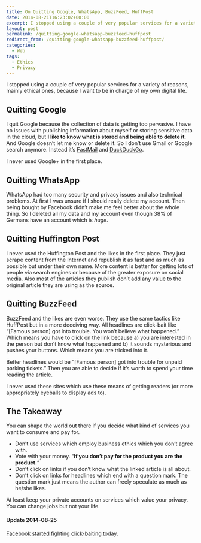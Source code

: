 ```yaml
---
title: On Quitting Google, WhatsApp, BuzzFeed, HuffPost
date: 2014-08-21T16:23:02+00:00
excerpt: I stopped using a couple of very popular services for a variety of reasons, mainly ethical ones, because I want to be in charge of my own digital life.
layout: post
permalink: /quitting-google-whatsapp-buzzfeed-huffpost
redirect_from: /quitting-google-whatsapp-buzzfeed-huffpost/
categories:
  - Web
tags:
  - Ethics
  - Privacy
---
```

I stopped using a couple of very popular services for a variety of reasons, mainly ethical ones, because I want to be in charge of my own digital life.

## Quitting Google

I quit Google because the collection of data is getting too pervasive. I have no issues with publishing information about myself or storing sensitive data in the cloud, but **I like to know what is stored and being able to delete it**. And Google doesn’t let me know or delete it. So I don’t use Gmail or Google search anymore. Instead it’s [FastMail](https://www.fastmail.com/?STKI=12165361 "FastMail E-Mail Service") and [DuckDuckGo](https://duckduckgo.com/ "DuckDuckGo Search Engine").

I never used Google+ in the first place.

## Quitting WhatsApp

WhatsApp had too many security and privacy issues and also technical problems. At first I was unsure if I should really delete my account. Then being bought by Facebook didn’t make me feel better about the whole thing. So I deleted all my data and my account even though 38% of Germans have an account which is _huge_.

## Quitting Huffington Post

I never used the Huffington Post and the likes in the first place. They just scrape content from the Internet and republish it as fast and as much as possible but under their own name. More content is better for getting lots of people via search engines or because of the greater exposure on social media.  Also most of the articles they publish don’t add any value to the original article they are using as the source.

## Quitting BuzzFeed

BuzzFeed and the likes are even worse. They use the same tactics like HuffPost but in a more deceiving way. All headlines are click-bait like “[Famous person] got into trouble. You won’t believe what happened.” Which means you have to click on the link because a) you are interested in the person but don’t know what happened and b) it sounds mysterious and pushes your buttons. Which means you are tricked into it.

Better headlines would be “[Famous person] got into trouble for unpaid parking tickets.” Then you are able to decide if it’s worth to spend your time reading the article.

I never used these sites which use these means of getting readers (or more appropriately eyeballs to display ads to).

## The Takeaway

You can shape the world out there if you decide what kind of services you want to consume and pay for.

  * Don’t use services which employ business ethics which you don’t agree with.
  * Vote with your money. “**If you don’t pay for the product you are the product.**“
  * Don’t click on links if you don’t know what the linked article is all about.
  * Don’t click on links for headlines which end with a question mark. The question mark just means the author can freely speculate as much as he/she likes.

At least keep your private accounts on services which value your privacy. You can change jobs but not your life.

#### Update 2014-08-25

[Facebook started fighting click-baiting today](https://newsroom.fb.com/news/2014/08/news-feed-fyi-click-baiting/ "Facebook started fighting click-baiting today").